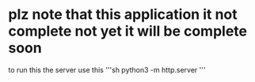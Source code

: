 # plz note that this application it not complete not yet it will be complete soon  
to run this the server use this
'''sh
python3 -m http.server
'''
